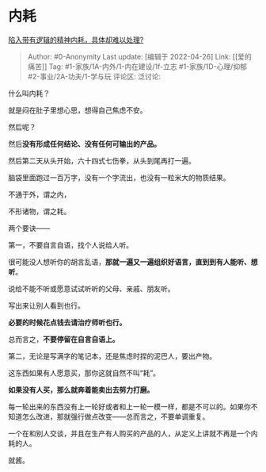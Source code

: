 # 内耗
[陷入带有逻辑的精神内耗，具体却难以处理?](https://www.zhihu.com/question/529848226/answer/2458681726)

> Author: #0-Anonymity
> Last update: [编辑于 2022-04-26]
> Link: [[爱的痛苦]]
> Tag: #1-家族/1A-内外/1-内在建设/1f-立志 #1-家族/1D-心理/抑郁  #2-事业/2A-功夫/1-学与玩 
> 评论区:
> 泛讨论:

什么叫内耗？

就是闷在肚子里想心思，想得自己焦虑不安。

然后呢？

然后**没有形成任何结论、没有任何可输出的产品。**

然后第二天从头开始，六十四式七伤拳，从头到尾再打一遍。

脑袋里面跑过一百万字，没有一个字流出，也没有一粒米大的物质结果。

不通于外，谓之内，

不形诸物，谓之耗。

两个要诀——

第一，不要自言自语，找个人说给人听。

很可能没人想听你的胡言乱语，**那就一遍又一遍组织好语言，直到到有人能听、想听**。

说给不能不听或愿意试试听听的父母、亲戚、朋友听。

写出来让别人看到也行。

**必要的时候花点钱去请治疗师听也行。**

总而言之，**不要停留在自言自语上。**

第二，无论是写满字的笔记本，还是焦虑时捏的泥巴人，要出产物。

这东西如果有人愿意买，那你这就自然不叫“耗”。

**如果没有人买，那么就奔着能卖出去努力打磨。**

每一轮出来的东西没有上一轮好或者和上一轮一模一样，都是不可以的。如果你不知道怎么改进，那就强行做点改变——总而言之，不要单调重复。

一个在和别人交谈，并且在生产有人购买的产品的人，从定义上讲就不再是一个内耗的人。

就酱。
